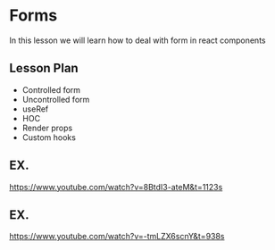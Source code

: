 # Forms

In this lesson we will learn how to deal with form in react components

## Lesson Plan

- Controlled form
- Uncontrolled form
- useRef
- HOC
- Render props
- Custom hooks

## EX.

https://www.youtube.com/watch?v=8BtdI3-ateM&t=1123s

## EX.

https://www.youtube.com/watch?v=-tmLZX6scnY&t=938s